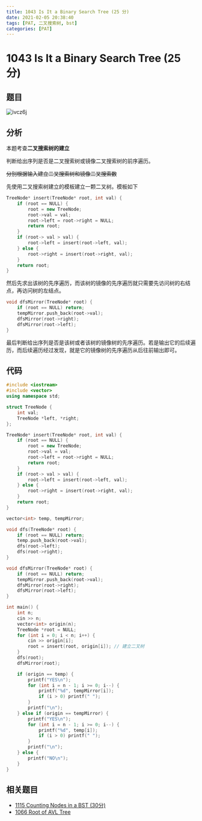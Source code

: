 ```yaml
---
title: 1043 Is It a Binary Search Tree (25 分)
date: 2021-02-05 20:38:40
tags: [PAT, 二叉搜索树, bst]
categories: [PAT]
---
```


# 1043 Is It a Binary Search Tree (25 分)

## 题目

![ivcz6j](https://gitee.com/yoyhm/oss/raw/master/uPic/ivcz6j.png)

## 分析

本题考查**二叉搜索树的建立**

判断给出序列是否是二叉搜索树或镜像二叉搜索树的前序遍历。

~~分别根据输入建立二叉搜索树和镜像二叉搜索数~~

先使用二叉搜索树建立的模板建立一颗二叉树。模板如下

```C++
TreeNode* insert(TreeNode* root, int val) {
    if (root == NULL) {
        root = new TreeNode;
        root->val = val;
        root->left = root->right = NULL;
        return root;
    }
    if (root-> val > val) {
        root->left = insert(root->left, val);
    } else {
        root->right = insert(root->right, val);
    }
    return root;
}
```

然后先求出该树的先序遍历，而该树的镜像的先序遍历就只需要先访问树的右结点，再访问树的左结点。

```C++
void dfsMirror(TreeNode* root) {
    if (root == NULL) return;
    tempMirror.push_back(root->val);
    dfsMirror(root->right);
    dfsMirror(root->left);
}
```

最后判断给出序列是否是该树或者该树的镜像树的先序遍历。若是输出它的后续遍历，而后续遍历经过发现，就是它的镜像树的先序遍历从后往前输出即可。

## 代码

```C++
#include <iostream>
#include <vector>
using namespace std;

struct TreeNode {
    int val;
    TreeNode *left, *right;
};

TreeNode* insert(TreeNode* root, int val) {
    if (root == NULL) {
        root = new TreeNode;
        root->val = val;
        root->left = root->right = NULL;
        return root;
    }
    if (root-> val > val) {
        root->left = insert(root->left, val);
    } else {
        root->right = insert(root->right, val);
    }
    return root;
}

vector<int> temp, tempMirror;

void dfs(TreeNode* root) {
    if (root == NULL) return;
    temp.push_back(root->val);
    dfs(root->left);
    dfs(root->right);
}

void dfsMirror(TreeNode* root) {
    if (root == NULL) return;
    tempMirror.push_back(root->val);
    dfsMirror(root->right);
    dfsMirror(root->left);
}

int main() {
    int n;
    cin >> n;
    vector<int> origin(n);
    TreeNode *root = NULL;
    for (int i = 0; i < n; i++) {
        cin >> origin[i];
        root = insert(root, origin[i]); // 建立二叉树
    }
    dfs(root);
    dfsMirror(root);

    if (origin == temp) {
        printf("YES\n");
        for (int i = n - 1; i >= 0; i--) {
            printf("%d", tempMirror[i]);
            if (i > 0) printf(" ");
        }
        printf("\n");
    } else if (origin == tempMirror) {
        printf("YES\n");
        for (int i = n - 1; i >= 0; i--) {
            printf("%d", temp[i]);
            if (i > 0) printf(" ");
        }
        printf("\n");
    } else {
        printf("NO\n");
    }
}
```

## 相关题目

- [1115 Counting Nodes in a BST (30分)](https://emhui.fun/2021/01/30/1115-Counting-Nodes-in-a-BST-30%E5%88%86/)
- [1066 Root of AVL Tree](https://emhui.fun/2021/01/20/1066-Root-of-AVL-Tree/)
